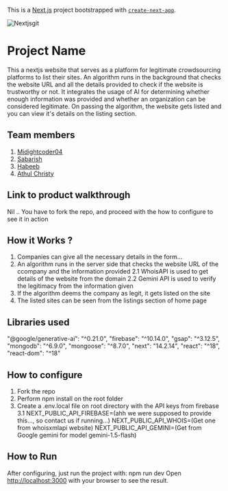 This is a [Next.js](https://nextjs.org) project bootstrapped with [`create-next-app`](https://nextjs.org/docs/app/api-reference/cli/create-next-app).


![Nextjsgit](https://github.com/user-attachments/assets/d276960c-bfd6-4b41-8ea3-3daa52a0c027)

# Project Name
This a nextjs website that serves as a platform for legitimate crowdsourcing platforms to list their sites. An algorithm runs in the background that checks the website URL and all the details provided to check if the website is trustworthy or not. It integrates the usage of AI for determining whether enough information was provided and whether an organization can be considered legitimate. On passing the algorithm, the website gets listed and you can view it's details on the listing section.
## Team members
1. [Midightcoder04](https://github.com/midnightcoder04)
2. [Sabarish](https://github.com/S-a-b-a-r-i-s-h)
3. [Habeeb](https://github.com/Habeeb00)
2. [Athul Christy](https://github.com/athulchristy)
## Link to product walkthrough
Nil .. You have to fork the repo, and proceed with the how to configure to see it in action
## How it Works ?
1. Companies can give all the necessary details in the form... 
2. An algorithm runs in the server side that checks the website URL of the ccompany and the information provided
2.1 WhoisAPI is used to get details of the website from the domain
2.2 Gemini API is used to verify the legitimacy from the information given
3. If the algorithm deems the company as legit, it gets listed on the site
4. The listed sites can be seen from the listings section of home page
## Libraries used
"@google/generative-ai": "^0.21.0",
"firebase": "^10.14.0",
"gsap": "^3.12.5",
"mongodb": "^6.9.0",
"mongoose": "^8.7.0",
"next": "14.2.14",
"react": "^18",
"react-dom": "^18"
## How to configure
1. Fork the repo
2. Perform npm install on the root folder
3. Create a .env.local file on root directory with the API keys from firebase 
3.1 NEXT_PUBLIC_API_FIREBASE=(ahh we were supposed to provide this..., so contact us if running...)
NEXT_PUBLIC_API_WHOIS=(Get one from whoisxmlapi website)
NEXT_PUBLIC_API_GEMINI=(Get from Google gemini for model gemini-1.5-flash)
## How to Run
After configuring, just run the project with: npm run dev
Open [http://localhost:3000](http://localhost:3000) with your browser to see the result.
